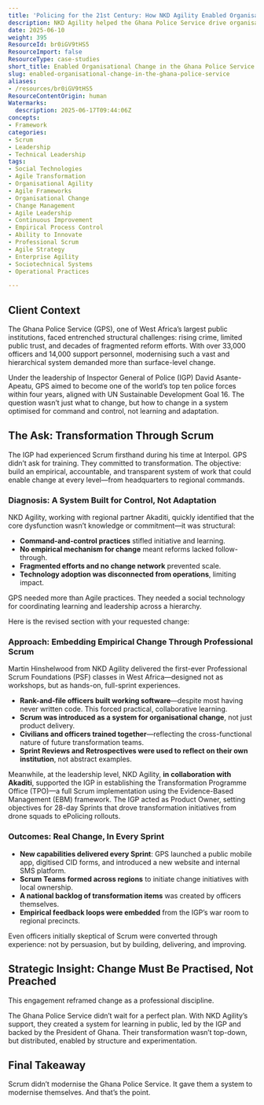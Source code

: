 ```yaml
---
title: 'Policing for the 21st Century: How NKD Agility Enabled Organisational Change in the Ghana Police Service'
description: NKD Agility helped the Ghana Police Service drive organisational change using Scrum, enabling continuous improvement, transparency, and local ownership across all levels.
date: 2025-06-10
weight: 395
ResourceId: br0iGV9tHS5
ResourceImport: false
ResourceType: case-studies
short_title: Enabled Organisational Change in the Ghana Police Service
slug: enabled-organisational-change-in-the-ghana-police-service
aliases:
- /resources/br0iGV9tHS5
ResourceContentOrigin: human
Watermarks:
  description: 2025-06-17T09:44:06Z
concepts:
- Framework
categories:
- Scrum
- Leadership
- Technical Leadership
tags:
- Social Technologies
- Agile Transformation
- Organisational Agility
- Agile Frameworks
- Organisational Change
- Change Management
- Agile Leadership
- Continuous Improvement
- Empirical Process Control
- Ability to Innovate
- Professional Scrum
- Agile Strategy
- Enterprise Agility
- Sociotechnical Systems
- Operational Practices

---
```

## Client Context

The Ghana Police Service (GPS), one of West Africa’s largest public institutions, faced entrenched structural challenges: rising crime, limited public trust, and decades of fragmented reform efforts. With over 33,000 officers and 14,000 support personnel, modernising such a vast and hierarchical system demanded more than surface-level change.

Under the leadership of Inspector General of Police (IGP) David Asante-Apeatu, GPS aimed to become one of the world’s top ten police forces within four years, aligned with UN Sustainable Development Goal 16. The question wasn’t just what to change, but how to change in a system optimised for command and control, not learning and adaptation.

## The Ask: Transformation Through Scrum

The IGP had experienced Scrum firsthand during his time at Interpol. GPS didn’t ask for training. They committed to transformation. The objective: build an empirical, accountable, and transparent system of work that could enable change at every level—from headquarters to regional commands.

### Diagnosis: A System Built for Control, Not Adaptation

NKD Agility, working with regional partner Akaditi, quickly identified that the core dysfunction wasn’t knowledge or commitment—it was structural:

- **Command-and-control practices** stifled initiative and learning.
- **No empirical mechanism for change** meant reforms lacked follow-through.
- **Fragmented efforts and no change network** prevented scale.
- **Technology adoption was disconnected from operations**, limiting impact.

GPS needed more than Agile practices. They needed a social technology for coordinating learning and leadership across a hierarchy.

Here is the revised section with your requested change:

### Approach: Embedding Empirical Change Through Professional Scrum

Martin Hinshelwood from NKD Agility delivered the first-ever Professional Scrum Foundations (PSF) classes in West Africa—designed not as workshops, but as hands-on, full-sprint experiences.

- **Rank-and-file officers built working software**—despite most having never written code. This forced practical, collaborative learning.
- **Scrum was introduced as a system for organisational change**, not just product delivery.
- **Civilians and officers trained together**—reflecting the cross-functional nature of future transformation teams.
- **Sprint Reviews and Retrospectives were used to reflect on their own institution**, not abstract examples.

Meanwhile, at the leadership level, NKD Agility, **in collaboration with Akaditi**, supported the IGP in establishing the Transformation Programme Office (TPO)—a full Scrum implementation using the Evidence-Based Management (EBM) framework. The IGP acted as Product Owner, setting objectives for 28-day Sprints that drove transformation initiatives from drone squads to ePolicing rollouts.

### Outcomes: Real Change, In Every Sprint

- **New capabilities delivered every Sprint**: GPS launched a public mobile app, digitised CID forms, and introduced a new website and internal SMS platform.
- **Scrum Teams formed across regions** to initiate change initiatives with local ownership.
- **A national backlog of transformation items** was created by officers themselves.
- **Empirical feedback loops were embedded** from the IGP’s war room to regional precincts.

Even officers initially skeptical of Scrum were converted through experience: not by persuasion, but by building, delivering, and improving.

## Strategic Insight: Change Must Be Practised, Not Preached

This engagement reframed change as a professional discipline.

The Ghana Police Service didn’t wait for a perfect plan. With NKD Agility’s support, they created a system for learning in public, led by the IGP and backed by the President of Ghana. Their transformation wasn’t top-down, but distributed, enabled by structure and experimentation.

## Final Takeaway

Scrum didn’t modernise the Ghana Police Service. It gave them a system to modernise themselves. And that’s the point.

